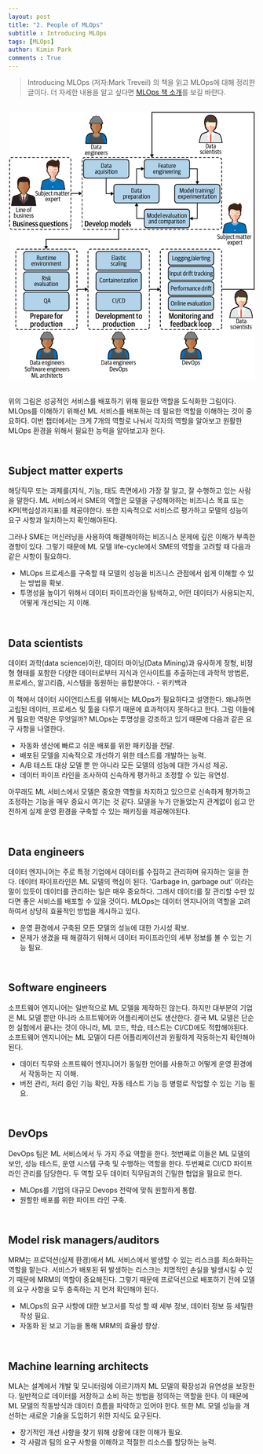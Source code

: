 ```yaml
---
layout: post
title: "2. People of MLOps"
subtitle : Introducing MLOps
tags: [MLOps]
author: Kimin Park
comments : True
---
```


> Introducing MLOps (저자:Mark Treveil) 의 책을 읽고 MLOps에 대해 정리한 글이다. 더 자세한 내용을 알고 싶다면 [MLOps 책 소개](https://pebpung.github.io/2021/01/14/MLOps0.html)를 보길 바란다.

<br>

<center><img src="assets/2021-01-14/mlops-2/Untitled.png" width="500"></center>

<br>

위의 그림은 성공적인 서비스를 배포하기 위해 필요한 역할을 도식화한 그림이다. MLOps를 이해하기 위해선 ML 서비스를 배포하는 데 필요한 역할을 이해하는 것이 중요하다. 이번 챕터에서는 크게 7개의 역할로 나눠서 각자의 역할을 알아보고 원활한 MLOps 환경을 위해서 필요한 능력을 알아보고자 한다. 

<br>

## Subject matter experts

해당직무 또는 과제를(지식, 기능, 태도 측면에서) 가장 잘 알고, 잘 수행하고 있는 사람을 말한다. ML 서비스에서 SME의 역할은 모델을 구성해야하는 비즈니스 목표 또는 KPI(핵심성과지표)를 제공야한다. 또한 지속적으로 서비스르 평가하고 모델의 성능이 요구 사항과 일치하는지 확인해야된다.

그러나 SME는 머신러닝을 사용하여 해결해야하는 비즈니스 문제에 깊은 이해가 부족한 경향이 있다. 그렇기 때문에 ML 모델 life-cycle에서 SME의 역할을 고려할 때 다음과 같은 사항이 필요하다. 

- MLOps 프로세스를 구축할 때 모델의 성능을 비즈니스 관점에서 쉽게 이해할 수 있는 방법을 확보.
- 투명성을 높이기 위해서 데이터 파이프라인을 탐색하고, 어떤 데이터가 사용되는지, 어떻게 개선되는 지 이해.

<br>

## Data scientists

데이터 과학(data science)이란, 데이터 마이닝(Data Mining)과 유사하게 정형, 비정형 형태를 포함한 다양한 데이터로부터 지식과 인사이트를 추출하는데 과학적 방법론, 프로세스, 알고리즘, 시스템을 동원하는 융합분야다. - 위키백과

이 책에서 데이터 사이언티스트를 위해서는 MLOps가 필요하다고 설명한다. 왜냐하면 고립된 데이터, 프로세스 및 툴을 다루기 때문에 효과적이지 못하다고 한다. 그럼 이들에게 필요한 역량은 무엇일까? MLOps는 투명성을 강조하고 있기 때문에 다음과 같은 요구 사항을 나열한다.

- 자동화 생산에 빠르고 쉬운 배포를 위한 패키징을 전달.
- 배포된 모델을 지속적으로 개선하기 위한 테스트를 개발하는 능력.
- A/B 테스트 대상 모델 뿐 만 아니라 모든 모델의 성능에 대한 가시성 제공.
- 데이터 파이프 라인을 조사하여 신속하게 평가하고 조정할 수 있는 유연성.

아무래도 ML 서비스에서 모델은 중요한 역할을 차지하고 있으므로 신속하게 평가하고 조정하는 기능을 매우 중요시 여기는 것 같다. 모델을 누가 만들었는지 관계없이 쉽고 안전하게 실제 운영 환경을 구축할 수 있는 패키징을 제공해야된다. 

<br>

## Data engineers

데이터 엔지니어는 주로 특정 기업에서 데이터를 수집하고 관리하며 유지하는 일을 한다. 데이터 파이프라인은 ML 모델의 핵심이 된다. 'Garbage in, garbage out' 이라는 말이 있듯이 데이터를 관리하는 일은 매우 중요하다. 그래서 데이터를 잘 관리할 수만 있다면 좋은 서비스를 배포할 수 있을 것이다. MLOps는 데이터 엔지니어의 역할을 고려하여서 상당히 효율적인 방법을 제시하고 있다. 

- 운영 환경에서 구축된 모든 모델의 성능에 대한 가시성 확보.
- 문제가 생겼을 때 해결하기 위해서 데이터 파이프라인의 세부 정보를 볼 수 있는 기능 필요.

<br>

## Software engineers

소프트웨어 엔지니어는 일반적으로 ML 모델을 제작하진 않는다. 하지만 대부분의 기업은 ML 모델 뿐만 아니라 소프트웨어와 어플리케이션도 생산한다. 결국 ML 모델은 단순한 실험에서 끝나는 것이 아니라, ML 코드, 학습, 테스트는 CI/CD에도 적합해야된다. 소프트웨어 엔지니어는 ML 모델이 다른 어플리케이션과 원활하게 작동하는지 확인해야된다.

- 데이터 직무와 소프트웨어 엔지니어가 동일한 언어를 사용하고 어떻게 운영 환경에서 작동하는 지 이해.
- 버전 관리, 처리 중인 기능 확인, 자동 테스트 기능 등 병렬로 작업할 수 있는 기능 필요.

<br>

## DevOps

DevOps 팀은 ML 서비스에서 두 가지 주요 역할을 한다. 첫번째로 이들은 ML 모델의 보안, 성능 테스트, 운영 시스템 구축 및 수행하는 역할을 한다. 두번째로 CI/CD 파이프 라인 관리를 담당한다. 두 역할 모두 데이터 직무팀과의 긴밀한 협업을 필요로 한다. 

- MLOps를 기업의 대규모 Devops 전략에 맞춰 원할하게 통합.
- 원할한 배포를 위한 파이프 라인 구축.

<br>

## Model risk managers/auditors

MRM는 프로덕션(실제 환경)에서 ML 서비스에서 발생할 수 있는 리스크를 최소화하는 역할을 맡는다. 서비스가 배포된 뒤 발생하는 리스크는 치명적인 손실을 발생시킬 수 있기 때문에 MRM의 역할이 중요해진다. 그렇기 때문에 프로덕션으로 배포하기 전에 모델의 요구 사항을 모두 충족하는 지 먼저 확인해야 된다. 

- MLOps의 요구 사항에 대한 보고서를 작성 할 때 세부 정보, 데이터 정보 등 세밀한 작성 필요.
- 자동화 된 보고 기능을 통해 MRM의 효율성 향상.

<br>

## Machine learning architects

MLA는 설계에서 개발 및 모니터링에 이르기까지 ML 모델의 확장성과 유연성을 보장한다. 일반적으로 데이터를 저장하고 소비 하는 방법을 정의하는 역할을 한다. 이 때문에 ML 모델의 작동방식과 데이터 흐름을 파악하고 있어야 한다. 또한 ML 모델 성능을 개선하는 새로운 기술을 도입하기 위한 지식도 요구된다. 

- 장기적인 개선 사항을 찾기 위해 상황에 대한 이해가 필요.
- 각 사람과 팀의 요구 사항을 이해하고 적절한 리소스를 할당하는 능력.